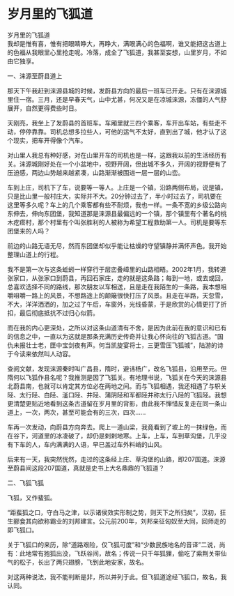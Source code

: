 # 岁月里的飞狐道  
岁月里的飞狐道  
我却是惟有喜，惟有把眼睛睁大，再睁大，满眼满心的色福啊，谁又能把这古道上的色福从我眼里心里抢走呢。冷落，成全了飞狐道，我甚至妄想，山里岁月，不如由它独享。  
  
一、涞源至蔚县道上  
  
那天下午我赶到涞源县城的时候，发蔚县方向的最后一班车已开走。只有在涞源城里住一宿。三月，还是早春天气，山中尤甚，何况又是在凉城涞源，冻僵的人气舒展开，自然更得费些时日。  
  
天刚亮，我坐上了发蔚县的首班车。车厢里就三四个乘客，车开出车站，有些走不动，停停靠靠。司机总想多拉些人，可他的运气不太好，直到出了城，他才认了这个现实，把车开得像个汽车。  
  
对山里人我总有种好感，对在山里开车的司机也是一样，这跟我以前的生活经历有关。涞源城刚好处在一个小盆地中，视野开阔，但出城不多久，开阔的视野便有了压迫感，两边山势越来越紧凑，山路渐渐被围进一层一层的山峦。  
  
车到上庄，司机下了车，说要等一等人。上庄是一个镇，沿路两侧布局，说是镇，只是比山里一般村庄大，实际并不大。20分钟过去了，半小时过去了，司机要在这里等多久呢？车上的几个乘客都有些不耐烦，我也一样。一条不宽的乡级公路向东伸去，伸向东团堡，我知道那是涞源县最偏远的一个镇，那个镇里有个著名的桃木疙瘩村，那个村里有个叫张胜利的人被称为希望工程救助第一人。司机是要等东团堡来的人吗？  
  
前边的山路无语无尽，然而东团堡却似乎能让枯燥的守望镇静并满怀声色。我开始整理山道上的行程。  
  
我不是第一次与这条蚯蚓一样穿行于层峦叠嶂里的山路相晤。2002年1月，我转道张家口，从张家口到蔚县，再回石家庄，走的就是这条路；每到一地，或去或回，总喜欢选择不同的路线，那次朋友以车相送，且是走在我陌生的一条路，我本想咀嚼咀嚼一路上的风景，不想路途上的颠簸很快打压了风景。且走在半路，天忽雪，不大，洋洋洒洒的，加之过了午后，车窗外，光线昏蒙，于是欣赏的心情更打了折扣，最后彻底抵抗不过归心似箭。  
  
而在我的内心更深处，之所以对这条山道清有不舍，是因为此前在我的意识和已有的信息之中，一直以为这就是那条充满历史传奇并让我心怀向往的飞狐古道。“国仇未报壮士老，匣中宝剑夜有声。何当凯旋宴将士，三更雪压飞狐城”，陆游的诗于今读来依然叫人动容。  
  
查阅文献，发现涞源秦时叫广昌县，隋时，避讳杨广，改名飞狐县，沿用至元。但隋何以飞狐作县名呢？我推测是因了飞狐关。有地理书说，飞狐关在今天的涞源县北蔚县南，也就可以肯定其方位必在两地之间。而与飞狐相遇，我还相遇了与轵关陉、太行陉、白陉、滏口陉、井陉、蒲阴陉和军都陉并称太行八陉的飞狐陉。我想更清楚更贴近地看到这条古道留在岁月里的背影，由此我不惮惜反复走在同一条山道上，一次，两次，甚至可能会有的三次，四次……  
  
车再一次发动，向蔚县方向奔去。爬上一道山梁，我竟看到了坡上的一抹绿色，而在谷下，河道里的冰凌破了，却仍是剌剌地寒。上车，上车，车到草沟堡，几乎没有下车的人，车内满满的人语，早已盖过车外料峭的山风。  
  
后来有一天，我突然恍然，走过的这条经上庄、草沟堡的山路，即207国道。涞源至蔚县间这段207国道，真就是史书上大名鼎鼎的飞狐道？  
  
二、飞狐飞狐  
  
飞狐，又作蜚狐。  
  
“距蜚狐之口，守白马之津，以示诸侯效实形制之势，则天下之所归矣”，汉初，狂生郦食其向欲称霸业的刘邦建言。公元前200年，刘邦亲征匈奴至大同，回师走的即飞狐口。  
  
关于飞狐口的来历，除“道路艰险，仅飞狐可度”和“少数民族地名的音译”二说，尚有：此地常有狍狐出没，飞跃谷间，故名；传说一只千年狐狸，偷吃了紫荆关带仙气的松子，长出了两只翅膀，飞到此地安家，故名。  
  
对这两种说法，我不能判断是非，所以并列于此。但飞狐道途经飞狐口，故名，我认同。  
  
